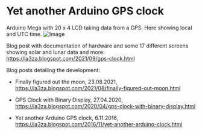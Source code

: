 # Yet another Arduino GPS clock

Arduino Mega with 20 x 4 LCD taking data from a GPS. Here showing local and UTC time. ![Image](https://1.bp.blogspot.com/-q5jTOZavFj0/YVOEDw-q6PI/AAAAAAAAMHc/-ox9Ai4zouUaZMNwj6tVyzogB-QYDQu2ACLcBGAsYHQ/s2048/GPSClock-00-EU.jpg)


Blog post with documentation of hardware and some 17 different screens showing solar and lunar data and more: https://la3za.blogspot.com/2021/09/gps-clock.html

Blog posts detailing the development:

- Finally figured out the moon,  23.08.2021, https://la3za.blogspot.com/2021/08/finally-figured-out-moon.html
  
- GPS Clock with Binary Display, 27.04.2020, https://la3za.blogspot.com/2020/04/gps-clock-with-binary-display.html
  
- Yet another Arduino GPS clock,  6.11.2016, https://la3za.blogspot.com/2016/11/yet-another-arduino-clock.html
